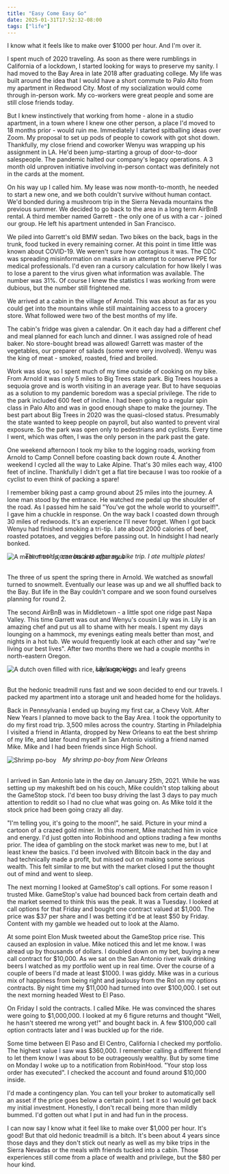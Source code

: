 ```yaml
---
title: "Easy Come Easy Go"
date: 2025-01-31T17:52:32-08:00
tags: ["life"]
---
```


I know what it feels like to make over $1000 per hour. And I'm over it.

I spent much of 2020 traveling. As soon as there were rumblings in California of a lockdown, I started looking for ways to preserve my sanity. I had moved to the Bay Area in late 2018 after graduating college. My life was built around the idea that I would have a short commute to Palo Alto from my apartment in Redwood City. Most of my socialization would come through in-person work. My co-workers were great people and some are still close friends today.

But I knew instinctively that working from home - alone in a studio apartment, in a town where I knew one other person, a place I'd moved to 18 months prior - would ruin me. Immediately I started spitballing ideas over Zoom. My proposal to set up pods of people to cowork with got shot down. Thankfully, my close friend and coworker Wenyu was wrapping up his assignment in LA. He'd been jump-starting a group of door-to-door salespeople. The pandemic halted our company's legacy operations. A 3 month old unproven initiative involving in-person contact was definitely not in the cards at the moment.

On his way up I called him. My lease was now month-to-month, he needed to start a new one, and we both couldn't survive without human contact. We'd bonded during a mushroom trip in the Sierra Nevada mountains the previous summer. We decided to go back to the area in a long term AirBnB rental. A third member named Garrett - the only one of us with a car - joined our group. He left his apartment untended in San Francisco.

We piled into Garrett's old BMW sedan. Two bikes on the back, bags in the trunk, food tucked in every remaining corner. At this point in time little was known about COVID-19. We weren't sure how contagious it was. The CDC was spreading misinformation on masks in an attempt to conserve PPE for medical professionals. I'd even ran a cursory calculation for how likely I was to lose a parent to the virus given what information was available. The number was 31%. Of course I knew the statistics I was working from were dubious, but the number still frightened me.

We arrived at a cabin in the village of Arnold. This was about as far as you could get into the mountains while still maintaining access to a grocery store. What followed were two of the best months of my life.

The cabin's fridge was given a calendar. On it each day had a different chef and meal planned for each lunch and dinner. I was assigned role of head baker. No store-bought bread was allowed! Garrett was master of the vegetables, our preparer of salads (some were very involved). Wenyu was the king of meat - smoked, roasted, fried and broiled.

Work was slow, so I spent much of my time outside of cooking on my bike. From Arnold it was only 5 miles to Big Trees state park. Big Trees houses a sequoia grove and is worth visiting in an average year. But to have sequoias as a solution to my pandemic boredom was a special privilege. The ride to the park included 600 feet of incline. I had been going to a regular spin class in Palo Alto and was in good enough shape to make the journey. The best part about Big Trees in 2020 was the quasi-closed status. Presumably the state wanted to keep people on payroll, but also wanted to prevent viral exposure. So the park was open only to pedestrians and cyclists. Every time I went, which was often, I was the only person in the park past the gate.

One weekend afternoon I took my bike to the logging roads, working from Arnold to Camp Connell before coasting back down route 4. Another weekend I cycled all the way to Lake Alpine. That's 30 miles each way, 4100 feet of incline. Thankfully I didn't get a flat tire because I was too rookie of a cyclist to even think of packing a spare!

I remember biking past a camp ground about 25 miles into the journey. A lone man stood by the entrance. He watched me pedal up the shoulder of the road. As I passed him he said "You've got the whole world to yourself!". I gave him a chuckle in response. On the way back I coasted down through 30 miles of redwoods. It's an experience I'll never forget. When I got back Wenyu had finished smoking a tri-tip. I ate about 2000 calories of beef, roasted potatoes, and veggies before passing out. In hindsight I had nearly bonked.

![A meal of tri-tip, carrots and asparagus](/blog/image/easy-come-easy-go/tri-tip.jpeg)

<center style="margin-top: -2rem; margin-bottom: 2rem"><i>The meal I came back to after my bike trip. I ate multiple plates!</i></center>

The three of us spent the spring there in Arnold. We watched as snowfall turned to snowmelt. Eventually our lease was up and we all shuffled back to the Bay. But life in the Bay couldn't compare and we soon found ourselves planning for round 2.

The second AirBnB was in Middletown - a little spot one ridge past Napa Valley. This time Garrett was out and Wenyu's cousin Lily was in. Lily is an amazing chef and put us all to shame with her meals. I spent my days lounging on a hammock, my evenings eating meals better than most, and nights in a hot tub. We would frequently look at each other and say "we're living our best lives". After two months there we had a couple months in north-eastern Oregon.

![A dutch oven filled with rice, sausage, eggs and leafy greens](/blog/image/easy-come-easy-go/lilys-cooking.jpeg)

<center style="margin-top: -2rem; margin-bottom: 2rem"><i>Lily's cooking</i></center>


But the hedonic treadmill runs fast and we soon decided to end our travels. I packed my apartment into a storage unit and headed home for the holidays.

Back in Pennsylvania I ended up buying my first car, a Chevy Volt. After New Years I planned to move back to the Bay Area. I took the opportunity to do my first road trip. 3,500 miles across the country. Starting in Philadelphia I visited a friend in Atlanta, dropped by New Orleans to eat the best shrimp of my life, and later found myself in San Antonio visiting a friend named Mike. Mike and I had been friends since High School.

![Shrimp po-boy](/blog/image/easy-come-easy-go/po-boy.jpeg)

<center style="margin-top: -2rem; margin-bottom: 2rem"><i>My shrimp po-boy from New Orleans</i></center>

I arrived in San Antonio late in the day on January 25th, 2021. While he was setting up my makeshift bed on his couch, Mike couldn't stop talking about the GameStop stock. I'd been too busy driving the last 3 days to pay much attention to reddit so I had no clue what was going on. As Mike told it the stock price had been going crazy all day.

"I'm telling you, it's going to the moon!", he said. Picture in your mind a cartoon of a crazed gold miner. In this moment, Mike matched him in voice and energy. I'd just gotten into Robinhood and options trading a few months prior. The idea of gambling on the stock market was new to me, but I at least knew the basics. I'd been involved with Bitcoin back in the day and had technically made a profit, but missed out on making some serious wealth. This felt similar to me but with the market closed I put the thought out of mind and went to sleep.

The next morning I looked at GameStop's call options. For some reason I trusted Mike. GameStop's value had bounced back from certain death and the market seemed to think this was the peak. It was a Tuesday. I looked at call options for that Friday and bought one contract valued at $1,000. The price was $37 per share and I was betting it'd be at least $50 by Friday. Content with my gamble we headed out to look at the Alamo.

At some point Elon Musk tweeted about the GameStop price rise. This caused an explosion in value. Mike noticed this and let me know. I was alread up by thousands of dollars. I doubled down on my bet, buying a new call contract for $10,000. As we sat on the San Antonio river walk drinking beers I watched as my portfolio went up in real time. Over the course of a couple of beers I'd made at least $1000. I was giddy. Mike was in a curious mix of happiness from being right and jealousy from the RoI on my options contracts. By night time my $11,000 had turned into over $100,000. I set out the next morning headed West to El Paso.

On Friday I sold the contracts. I called Mike. He was convinced the shares were going to $1,000,000. I looked at my 6 figure returns and thought "Well, he hasn't steered me wrong yet!" and bought back in. A few $100,000 call option contracts later and I was buckled up for the ride.

Some time between El Paso and El Centro, California I checked my portfolio. The highest value I saw was $360,000. I remember calling a different friend to let them know I was about to be outrageously wealthy. But by some time on Monday I woke up to a notification from RobinHood. "Your stop loss order has executed". I checked the account and found around $10,000 inside.

I'd made a contingency plan. You can tell your broker to automatically sell an asset if the price goes below a certain point. I set it so I would get back my initial investment. Honestly, I don't recall being more than mildly bummed. I'd gotten out what I put in and had fun in the process.

I can now say I know what it feel like to make over $1,000 per hour. It's good! But that old hedonic treadmill is a bitch. It's been about 4 years since those days and they don't stick out nearly as well as my bike trips in the Sierra Nevadas or the meals with friends tucked into a cabin. Those experiences still come from a place of wealth and privilege, but the $80 per hour kind.

